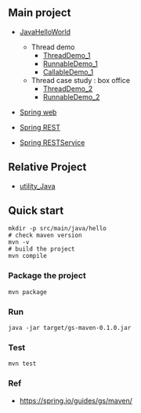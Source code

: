 ## Main project
- [JavaHelloWorld](https://github.com/yennanliu/JavaHelloWorld/tree/main/src)
	- Thread demo
		- [ThreadDemo_1](https://github.com/yennanliu/JavaHelloWorld/blob/main/src/main/java/thread/ThreadDemo_1.java)
		- [RunnableDemo_1](https://github.com/yennanliu/JavaHelloWorld/blob/main/src/main/java/thread/RunnableDemo_1.java)
		- [CallableDemo_1](https://github.com/yennanliu/JavaHelloWorld/blob/main/src/main/java/thread/CallableDemo_1.java)
	- Thread case study : box office
		- [ThreadDemo_2](https://github.com/yennanliu/JavaHelloWorld/blob/main/src/main/java/thread/ThreadDemo_2.java)
		- [RunnableDemo_2](https://github.com/yennanliu/JavaHelloWorld/blob/main/src/main/java/thread/RunnableDemo_2.java)

- [Spring web](https://github.com/yennanliu/JavaHelloWorld/tree/main/SpringWeb)
- [Spring REST](https://github.com/yennanliu/JavaHelloWorld/tree/main/SpringREST)
- [Spring RESTService](https://github.com/yennanliu/JavaHelloWorld/tree/main/SpringRESTService)

## Relative Project
- [utility_Java](https://github.com/yennanliu/utility_Java)

## Quick start
```
mkdir -p src/main/java/hello
# check maven version
mvn -v
# build the project
mvn compile
```

### Package the project
```
mvn package
```

### Run
```
java -jar target/gs-maven-0.1.0.jar
```

### Test 
```
mvn test
```

### Ref
- https://spring.io/guides/gs/maven/
